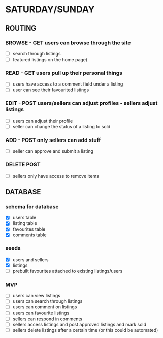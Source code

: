 # SATURDAY/SUNDAY

## ROUTING
### BROWSE - GET users can browse through the site
- [ ] search through listings
- [ ] featured listings on the home page)
### READ - GET users pull up their personal things
- [ ] users have access to a comment field under a listing
- [ ] user can see their favourited listings
### EDIT - POST users/sellers can adjust profiles - sellers adjust listings
- [ ] users can adjust their profile
- [ ] seller can change the status of a listing to sold
### ADD - POST only sellers can add stuff
- [ ] seller can approve and submit a listing
### DELETE POST
- [ ] sellers only have access to remove items 

## DATABASE
### schema for database
- [X] users table
- [X] listing table
- [X] favourites table
- [X] comments table
### seeds
- [X] users and sellers
- [X] listings
- [ ] prebuilt favourites attached to existing listings/users

### MVP
- [ ] users can view listings
- [ ] users can search through listings
- [ ] users can comment on listings
- [ ] users can favourite listings
- [ ] sellers can respond in comments
- [ ] sellers access listings and post approved listings and mark sold
- [ ] sellers delete listings after a certain time (or this could be
      automated)
